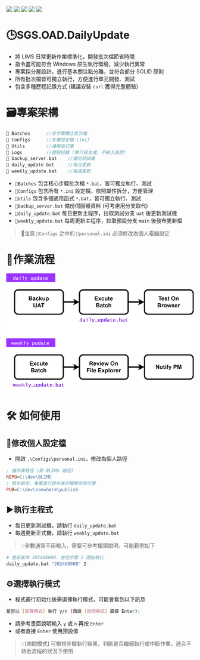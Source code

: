 ![](https://img.shields.io/badge/SGS-OAD-orange) 
![](https://img.shields.io/badge/proj-Daily--Update-purple)
![](https://img.shields.io/badge/ChatGPT-412991?logo=openai)
![](https://img.shields.io/badge/Claude-191919?logo=anthropic) 
![](https://img.shields.io/badge/GitHub_Copilot-555?logo=githubcopilot)

# 🕒SGS.OAD.DailyUpdate

- 將 LIMS 日常更新作業標準化，開發批次檔節省時間
- 指令盡可能符合 Windows 原生執行環境，減少執行異常
- 專案採分層設計，進行基本關注點分離，並符合部分 SOLID 原則
- 所有批次檔皆可獨立執行，方便進行單元開發、測試
- 包含多種歷程記錄方式 (建議安裝 `curl` 獲得完整體驗)

# 🗃️專案架構

```c
📁 Batches      //各步驟獨立批次檔
📁 Configs      //各種設定檔 (ini)
📁 Utils        //通用函式庫
📁 Logs         //歷程記錄 (執行後生成，不納入版控)
📄 backup_server.bat    //備份測試機
📄 daily_update.bat     //每日更新
📄 weekly_update.bat    //每週更新
```
- `📁Batches` 包含核心步驟批次檔 `*.bat`，皆可獨立執行、測試
- `📁Configs` 包含所有 `*.ini` 設定檔，依照屬性拆分，方便管理
- `📁Utils` 包含多個通用函式 `*.bat`，皆可獨立執行、測試
- `📄backup_server.bat` 備份伺服器資料 (可考慮用分支取代)
- `📄daily_update.bat` 每日更新主程序，拉取測試分支 `uat` 後更新測試機
- `📄weekly_update.bat` 每周更新主程序，拉取預設分支 `main` 後發布更新檔

>🚨注意 `📁Configs` 之中的 `📄personal.ini` 必須修改為個人電腦設定

# 🔄作業流程

![](./asset/update-flow.drawio.svg)

# 🛠️ 如何使用

## 📝修改個人設定檔

- 開啟 `.\Configs\personal.ini`，修改為個人路徑

```ini
; 儲存庫路徑 (即 BLIMS 路徑)
REPO=C:\dev\BLIMS
; 發布路徑，專案進行發布後的檔案存放位置
PUB=C:\dev\somwhere\publish
```

## ▶️執行主程式

- 每日更新測試機，請執行 `daily_update.bat`
- 每週更新正式機，請執行 `weekly_update.bat`

>💡參數通常不用輸入，需要可參考檔頭說明，可能範例如下

```bash
# 更新版本 20240808B，並從步驟 2 開始執行
daily_update.bat "20240808B" 2
```

## ⚙️選擇執行模式

- 程式進行初始化後需選擇執行模式，可能會看到以下訊息

```bash
是否以 [安靜模式] 執行 y/n (預設 [詢問模式] 直接 Enter):
```

- 請參考畫面說明輸入 `y` 或 `n` 再按 `Enter`
- 或者直接 `Enter` 使用預設值

>💡[詢問模式] 可檢視步驟執行結果，判斷是否繼續執行或中斷作業，適合不熟悉流程的狀況下使用